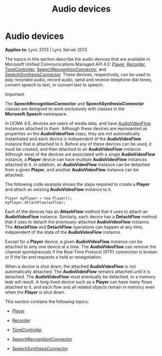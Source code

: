 ﻿---
title: Audio devices
TOCTitle: Audio devices
ms:assetid: e8820e34-eadb-42c5-bbc5-b8c8ccb7671f
ms:mtpsurl: https://msdn.microsoft.com/library/Dn466031(v=office.15)
ms:contentKeyID: 57103024
ms.date: 07/25/2014
mtps_version: v=office.15
---

# Audio devices


**Applies to:** Lync 2013 | Lync Server 2013

The topics in this section describe the audio devices that are available in Microsoft Unified Communications Managed API 4.0: [Player](https://msdn.microsoft.com/library/hh349780\(v=office.15\)), [Recorder](https://msdn.microsoft.com/library/hh381624\(v=office.15\)), [ToneController](https://msdn.microsoft.com/library/hh349643\(v=office.15\)), [SpeechRecognitionConnector](https://msdn.microsoft.com/library/hh383253\(v=office.15\)), and [SpeechSynthesisConnector](https://msdn.microsoft.com/library/hh349773\(v=office.15\)). These devices, respectively, can be used to play recorded audio, record audio, send and receive telephone dial tones, convert speech to text, or convert text to speech.


> [!IMPORTANT]
> <P>The <STRONG>SpeechRecognitionConnector</STRONG> and <STRONG>SpeechSynthesisConnector</STRONG> classes are designed to work exclusively with classes in the <STRONG>Microsoft.Speech</STRONG> namespace.</P>



In UCMA 4.0, devices are users of media data, and have [AudioVideoFlow](https://msdn.microsoft.com/library/hh383533\(v=office.15\)) instances attached to them. Although these devices are represented as properties on the **AudioVideoFlow** class, they are not automatically instantiated and each device is independent of the **AudioVideoFlow** instance that is attached to it. Before any of these devices can be used, it must be created, and then attached to an **AudioVideoFlow** instance. Although most of the devices are associated with a single **AudioVideoFlow** instance, a **Player** device can have multiple **AudioVideoFlow** instances attached to it. In addition, an **AudioVideoFlow** instance can be detached from a given **Player**, and another **AudioVideoFlow** instance can be attached.

The following code example shows the steps required to create a **Player** and attach an existing **AudioVideoFlow** instance to it.

    Player myPlayer = new Player();
    myPlayer.AttachFlow(avFlow);

Each of the devices has an **AttachFlow** method that it uses to attach an **AudioVideoFlow** instance. Similarly, each device has a **DetachFlow** method that it uses to detach the previously-attached **AudioVideoFlow** instance. The **AttachFlow** and **DetachFlow** operations can happen at any time, independent of the state of the **AudioVideoFlow** instance.

Except for a **Player** device, a given **AudioVideoFlow** instance can be attached to only one device at a time. The **AudioVideoFlow** can remove the channel spontaneously if the Real-Time Protocol (RTP) connection is broken or if the far end requests a hold or renegotiation.

When a device is shut down, the attached **AudioVideoFlow** is not automatically detached. The **AudioVideoFlow** remains attached until it is detached. The **AudioVideoFlow** must eventually be detached, or a memory leak will result. A long-lived device such as a **Player** can have many flows attached to it, and each flow and all related objects remain in memory even when the **Player** is shut down.

This section contains the following topics:

  - [Player](player.md)

  - [Recorder](recorder.md)

  - [ToneController](tonecontroller.md)

  - [SpeechRecognitionConnector](speechrecognitionconnector.md)

  - [SpeechSynthesisConnector](speechsynthesisconnector.md)

